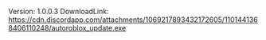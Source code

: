 Version: 1.0.0.3
DownloadLink: https://cdn.discordapp.com/attachments/1069217893432172605/1101441368406110248/autoroblox_update.exe
